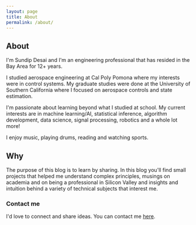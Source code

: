 ```yaml
---
layout: page
title: About
permalink: /about/
---
```


## About

I'm Sundip Desai and I'm an engineering professional that has resided in the Bay Area for 12+ years.

I studied aerospace engineering at Cal Poly Pomona where my interests were in control systems. My graduate studies were done at the University of Southern California where I focused on aerospace controls and state estimation. 

I'm passionate about learning beyond what I studied at school. My current interests are in machine learning/AI, statistical inference, algorithm development, data science, signal processing, robotics and a whole lot more!

I enjoy music, playing drums, reading and watching sports.

## Why

The purpose of this blog is to learn by sharing. In this blog you'll find small projects that helped me understand complex principles, musings on academia and on being a professional in Silicon Valley and insights and intuition behind a variety of technical subjects that interest me.


### Contact me
I'd love to connect and share ideas. You can contact me [here].

[here]: sundipdesai@gmail.com
